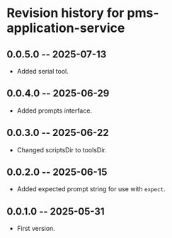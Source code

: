 # Revision history for pms-application-service

## 0.0.5.0 -- 2025-07-13

* Added serial tool.

## 0.0.4.0 -- 2025-06-29

* Added prompts interface.

## 0.0.3.0 -- 2025-06-22

* Changed scriptsDir to toolsDir.

## 0.0.2.0 -- 2025-06-15

* Added expected prompt string for use with `expect`.

## 0.0.1.0 -- 2025-05-31

* First version.

